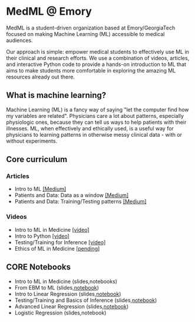 # MedML @ Emory
MedML is a student-driven organization based at Emory/GeorgiaTech focused on making Machine Learning (ML) accessible to medical audiences.

Our approach is simple: empower medical students to effectively use ML in their clinical and research efforts. 
We use a combination of videos, articles, and interactive Python code to provide a hands-on introduction to ML that aims to make students more comfortable in exploring the amazing ML resources already out there.

## What is machine learning?
Machine Learning (ML) is a fancy way of saying "let the computer find how my variables are related". 
Physicians care a lot about patterns, especially physiologic ones, because they can tell us ways to help patients with their illnesses.
ML, when effectively and ethically used, is a useful way for physicians to learning patterns in otherwise messy clinical data - with or without experiments.

## Core curriculum
### Articles
* Intro to ML [[Medium]](https://medium.com/swlh/an-introduction-to-machine-learning-74d8dfc7e942)
* Patients and Data: Data as a window [[Medium]](https://virati.medium.com/medml-patient-and-data-part-1-eceabb82758)
* Patients and Data: Training/Testing patterns [[Medium]](https://virati.medium.com/medml-patient-and-data-part-2-d66f368896b4)

### Videos
* Intro to ML in Medicine [[video]](https://www.youtube.com/watch?v=7HUMJ2xYOJw)
* Intro to Python [[video]](https://www.youtube.com/watch?v=pO8BfxLLY7Y)
* Testing/Training for Inference [[video]](https://youtu.be/uMacfZ6EiEU)
* Ethics of ML in Medicine [[pending]]()

## CORE Notebooks
* Intro to ML in Medicine (slides,notebooks)
* From EBM to ML (slides,[notebook](https://colab.research.google.com/drive/1RmRR1VUwzvjSdU0MyzZj0CtR1XuvOU0A?usp=sharing))
* Intro to Linear Regression (slides,[notebook](https://colab.research.google.com/drive/1u2BdbaUMMoCjtzgpDjtDcm4cGNm1ICxd?usp=sharing))
* Testing/Training and Basics of Inference (slides,[notebook](https://colab.research.google.com/drive/1HvnJPVCnQmCV6gHwGXFBhpw-xyfR6eV9?usp=sharing))
* Advanced Linear Regression (slides,[notebook](https://colab.research.google.com/drive/1vsyYjRdavXORxEYQXDNMtdYZBnr7Qdxt?usp=sharing))
* Logistic Regression (slides,notebook)
